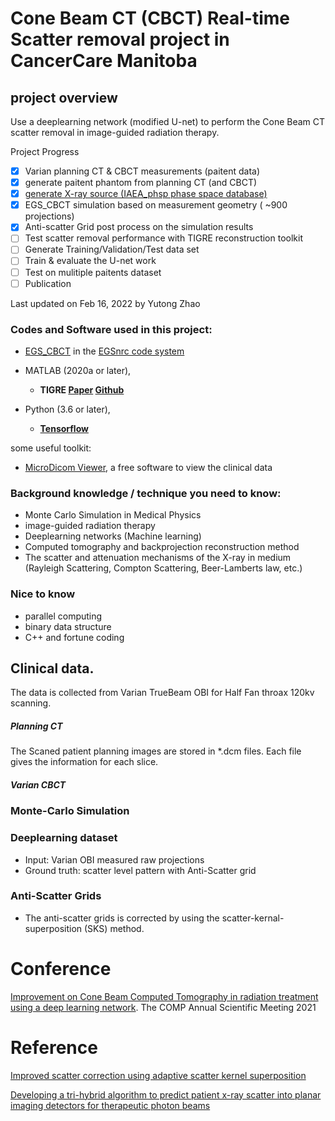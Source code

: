 # Cone Beam CT (CBCT) Real-time Scatter removal project in CancerCare Manitoba

## project overview
Use a deeplearning network (modified U-net) to perform the Cone Beam CT scatter removal in image-guided radiation therapy.

Project Progress

 - [x]  Varian planning CT & CBCT measurements (paitent data)
 - [x]  generate paitent phantom from planning CT (and CBCT)
 - [x]  [generate X-ray source (IAEA_phsp phase space database)](IAEA_phsp/README.md)
 - [x]  EGS_CBCT simulation based on measurement geometry ( ~900 projections)
 - [x]  Anti-scatter Grid post process on the simulation results 
 - [ ]  Test scatter removal performance with TIGRE reconstruction toolkit
 - [ ]  Generate Training/Validation/Test data set
 - [ ]  Train & evaluate the U-net work
 - [ ]  Test on mulitiple paitents dataset
 - [ ]  Publication
 
 Last updated on Feb 16, 2022 by Yutong Zhao

### Codes and Software used in this project: 
* [EGS_CBCT](https://nrc-cnrc.github.io/EGSnrc/doc/pirs898/egs_cbct.html) in the [EGSnrc code system](https://nrc-cnrc.github.io/EGSnrc/)

* MATLAB (2020a or later), 

    - **TIGRE [Paper](https://iopscience.iop.org/article/10.1088/2057-1976/2/5/055010) [Github](https://github.com/CERN/TIGRE)**

* Python (3.6 or later), 
    - **[Tensorflow](https://www.tensorflow.org/)**

some useful toolkit: 

* [MicroDicom Viewer](https://www.microdicom.com/downloads.html), a free software to view the clinical data

### Background knowledge / technique you need to know: 
- Monte Carlo Simulation in Medical Physics
- image-guided radiation therapy
- Deeplearning networks (Machine learning)
- Computed tomography and backprojection reconstruction method
- The scatter and attenuation mechanisms of the X-ray in medium (Rayleigh Scattering, Compton Scattering, Beer-Lamberts law, etc.)

### Nice to know
- parallel computing
- binary data structure
- C++ and fortune coding


## Clinical data.
The data is collected from Varian TrueBeam OBI for Half Fan throax 120kv scanning.

##### Planning CT 
The Scaned patient planning images are stored in *.dcm files. Each file gives the information for each slice.

##### Varian CBCT 

### Monte-Carlo Simulation

### Deeplearning dataset
* Input: Varian OBI measured raw projections
* Ground truth: scatter level pattern with Anti-Scatter grid

### Anti-Scatter Grids
* The anti-scatter grids is corrected by using the scatter-kernal-superposition (SKS) method.

# Conference
  [Improvement on Cone Beam Computed Tomography in radiation treatment using a deep learning network](https://pheedloop.com/compasm2021/site/sessions/?id=SESQ6LQBCRTSB0ZM7).
The COMP Annual Scientific Meeting 2021

# Reference

[Improved scatter correction using adaptive scatter kernel superposition](https://pubmed.ncbi.nlm.nih.gov/21030750/)

[Developing a tri-hybrid algorithm to predict patient x-ray scatter into planar imaging detectors for therapeutic photon beams](https://mspace.lib.umanitoba.ca/handle/1993/35125)
